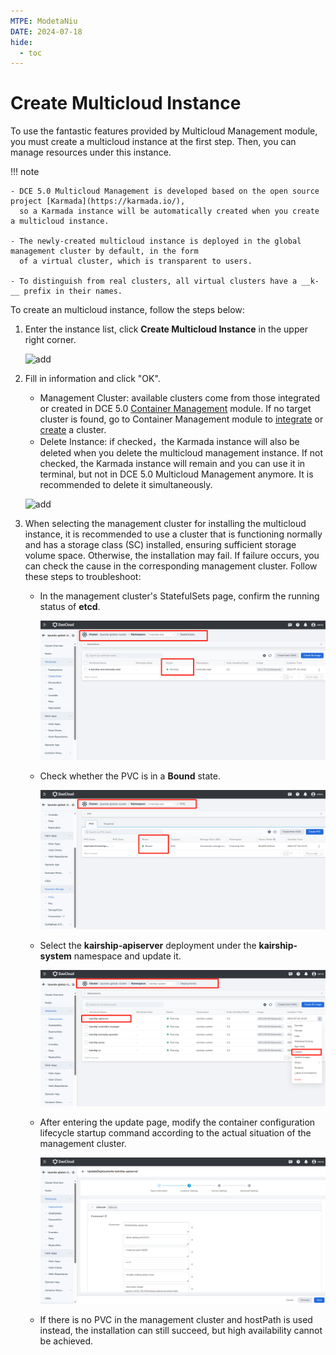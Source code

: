 ```yaml
---
MTPE: ModetaNiu
DATE: 2024-07-18
hide:
  - toc
---
```


# Create Multicloud Instance

To use the fantastic features provided by Multicloud Management module, you must create a multicloud instance 
at the first step. 
Then, you can manage resources under this instance.

!!! note

    - DCE 5.0 Multicloud Management is developed based on the open source project [Karmada](https://karmada.io/), 
      so a Karmada instance will be automatically created when you create a multicloud instance.

    - The newly-created multicloud instance is deployed in the global management cluster by default, in the form 
      of a virtual cluster, which is transparent to users.
    
    - To distinguish from real clusters, all virtual clusters have a __k-__ prefix in their names.

To create an multicloud instance, follow the steps below: 

1. Enter the instance list, click __Create Multicloud Instance__ in the upper right corner.

    ![add](https://docs.daocloud.io/daocloud-docs-images/docs/en/docs/kairship/images/create-instance01.png)

2. Fill in information and click "OK".

    - Management Cluster: available clusters come from those integrated or created in DCE 5.0 [Container Management](../../kpanda/intro/index.md) module. If no target cluster is found, go to Container Management module to [integrate](../../kpanda/user-guide/clusters/integrate-cluster.md) or [create](../../kpanda/user-guide/clusters/create-cluster.md) a cluster.
    - Delete Instance: if checked，the Karmada instance will also be deleted when you delete the multicloud management instance. If not checked, the Karmada instance will remain and you can use it in terminal, but not in DCE 5.0 Multicloud Management anymore. It is recommended to delete it simultaneously.

    ![add](https://docs.daocloud.io/daocloud-docs-images/docs/en/docs/kairship/images/create-instance02.png)

3. When selecting the management cluster for installing the multicloud instance, it is recommended to use a cluster 
   that is functioning normally and has a storage class (SC) installed, ensuring sufficient storage volume space. 
   Otherwise, the installation may fail. If failure occurs, you can check the cause in the corresponding 
   management cluster. Follow these steps to troubleshoot:

    - In the management cluster's StatefulSets page, confirm the running status of __etcd__.

        ![check-etcd](../images/check-etcd.png)

    - Check whether the PVC is in a __Bound__ state.

        ![check-pvc](../images/check-PVC.png)

    - Select the __kairship-apiserver__ deployment under the __kairship-system__ namespace and update it.

        ![Update deployment](../images/update.png)

    - After entering the update page, modify the container configuration lifecycle startup command according to the actual situation of the management cluster.
    
        ![Update Startup Command](../images/command.png)

    - If there is no PVC in the management cluster and hostPath is used instead, the installation can still succeed, but high availability cannot be achieved.
